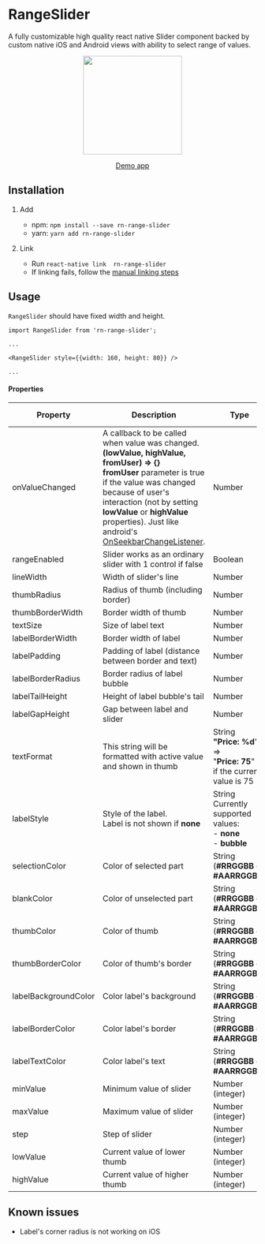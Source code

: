 # RangeSlider
A fully customizable high quality react native Slider component backed by custom native iOS and Android views with ability to select range of values.

<p align="center">
<img src="https://raw.githubusercontent.com/githuboftigran/rn-range-slider/master/demo.gif" width="200" height="200">
</p>

<p align="center">
<a href="https://github.com/githuboftigran/rn-widgets-demo">Demo app</a>
</p>

## Installation
1. Add

   * npm: `npm install --save rn-range-slider`
   * yarn: `yarn add rn-range-slider`

2. Link
   - Run `react-native link  rn-range-slider`
   - If linking fails, follow the
     [manual linking steps](https://facebook.github.io/react-native/docs/linking-libraries-ios.html#manual-linking)


## Usage

```RangeSlider``` should have fixed width and height.

```
import RangeSlider from 'rn-range-slider';

...

<RangeSlider style={{width: 160, height: 80}} />

...
```

#### Properties

| Property |      Description      | Type | Default Value |
|----------|-----------------------|------|:-------------:|
| onValueChanged | A callback to be called when value was changed.<br/>**(lowValue, highValue, fromUser) => {}**<br/>**fromUser** parameter is true if the value was changed because of user's interaction (not by setting **lowValue** or **highValue** properties). Just like android's [OnSeekbarChangeListener](https://developer.android.com/reference/android/widget/SeekBar.OnSeekBarChangeListener). | Number | **4** |
| rangeEnabled | Slider works as an ordinary slider with 1 control if false | Boolean | **true** |
| lineWidth | Width of slider's line | Number | **4** |
| thumbRadius |  Radius of thumb (including border) | Number | **10** |
| thumbBorderWidth |  Border width of thumb | Number | **2** |
| textSize |  Size of label text | Number | **16** |
| labelBorderWidth |  Border width of label | Number | **2** |
| labelPadding |  Padding of label (distance between border and text) | Number | **4** |
| labelBorderRadius |  Border radius of label bubble | Number | **4** |
| labelTailHeight | Height of label bubble's tail | Number | **8** |
| labelGapHeight |  Gap between label and slider | Number | **4** |
| textFormat |  This string will be formatted with active value and shown in thumb | String<br/>**"Price: %d**" =><br/>"**Price: 75**"<br/>if the current value is 75 | **%d**<br/> (just the number) |
| labelStyle |  Style of the label.<br/>Label is not shown if **none** | String<br/>Currently supported values:<br/>- **none**<br/>- **bubble** | **bubble** |
| selectionColor |  Color of selected part | String<br/>(**#RRGGBB** or **#AARRGGBB**) | **#4286f4** |
| blankColor |  Color of unselected part | String<br/>(**#RRGGBB** or **#AARRGGBB**) | **#7fffffff** |
| thumbColor |  Color of thumb | String<br/>(**#RRGGBB** or **#AARRGGBB**) | **#ffffff** |
| thumbBorderColor |  Color of thumb's border | String<br/>(**#RRGGBB** or **#AARRGGBB**) | **#cccccc** |
| labelBackgroundColor |  Color label's background | String<br/>(**#RRGGBB** or **#AARRGGBB**) | **#ff60ad** |
| labelBorderColor |  Color label's border | String<br/>(**#RRGGBB** or **#AARRGGBB**) | **#d13e85** |
| labelTextColor |  Color label's text | String<br/>(**#RRGGBB** or **#AARRGGBB**) | **#ffffff** |
| minValue |  Minimum value of slider | Number (integer) | **0** |
| maxValue |  Maximum value of slider | Number (integer) | **100** |
| step |  Step of slider | Number (integer) | **1** |
| lowValue |  Current value of lower thumb | Number (integer) | **0** |
| highValue |  Current value of higher thumb | Number (integer) | **100** |

## Known issues
* Label's corner radius is not working on iOS